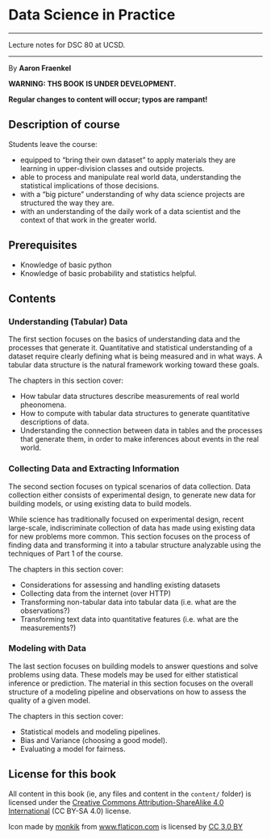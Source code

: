 # Data Science in Practice

---

Lecture notes for DSC 80 at UCSD.

---

By **Aaron Fraenkel**

**WARNING: THS BOOK IS UNDER DEVELOPMENT.** 

**Regular changes to content will occur; typos are rampant!**


## Description of course

Students leave the course:

* equipped to “bring their own dataset” to
  apply materials they are learning in upper-division classes and
  outside projects.
* able to process and manipulate real world data, understanding the statistical implications of
  those decisions.
* with a “big picture” understanding of why data science projects are
  structured the way they are.
* with an understanding of the daily work of a data scientist and the context of
  that work in the greater world.

## Prerequisites

* Knowledge of basic python
* Knowledge of basic probability and statistics helpful.

## Contents

### Understanding (Tabular) Data 

The first section focuses on the basics of understanding
data and the processes that generate it. Quantitative and statistical 
understanding of a dataset require clearly defining what is being
measured and in what ways. A tabular data structure is the natural
framework working toward these goals.

The chapters in this section cover:
* How tabular data structures describe measurements of real world
  pheonomena.
* How to compute with tabular data structures to generate quantitative
  descriptions of data.
* Understanding the connection between data in tables and the processes
  that generate them, in order to make inferences about events in the
  real world.

### Collecting Data and Extracting Information

The second section focuses on typical scenarios of data
collection. Data collection either consists of experimental design, to
generate new data for building models, or using existing data to
build models.

While science has traditionally focused on experimental design, recent
large-scale, indiscriminate collection of data has made using existing
data for new problems more common. This section focuses on the process
of finding data and transforming it into a tabular structure
analyzable using the techniques of Part 1 of the course.

The chapters in this section cover:
* Considerations for assessing and handling existing datasets
* Collecting data from the internet (over HTTP)
* Transforming non-tabular data into tabular data (i.e. what are the
  observations?)
* Transforming text data into quantitative features (i.e. what are the
  measurements?)

### Modeling with Data

The last section focuses on building models to answer questions and
solve problems using data. These models may be used for either
statistical inference or prediction. The material in this section
focuses on the overall structure of a modeling pipeline and
observations on how to assess the quality of a given model.

The chapters in this section cover:
* Statistical models and modeling pipelines.
* Bias and Variance (choosing a good model).
* Evaluating a model for fairness.

## License for this book

All content in this book (ie, any files and content in the `content/` folder)
is licensed under the [Creative Commons Attribution-ShareAlike 4.0 International](https://creativecommons.org/licenses/by-sa/4.0/)
(CC BY-SA 4.0) license.

<div>Icon made by <a href="https://www.flaticon.com/authors/monkik" title="monkik">monkik</a> from <a href="https://www.flaticon.com/"                 title="Flaticon">www.flaticon.com</a> is licensed by <a href="http://creativecommons.org/licenses/by/3.0/"                 title="Creative Commons BY 3.0" target="_blank">CC 3.0 BY</a></div>
